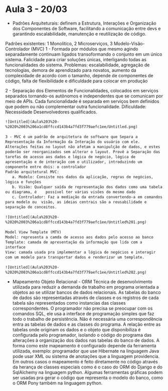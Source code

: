 # Aula 3 - 20/03

- Padrões Arquiteturais: definem a Estrutura, Interações e Organização dos Componentes de Software, facilitando a comunicação entre devs e garantindo escalabilidade, manutenção e reutilização de código.

Padrões existentes: 1 Monolítico, 2 Microserviços, 3 Modelo-Visão-Controlador (MVC)
1 - Formada por módulos que mesmo agindo separadamente continuam ligados transoformando o conjunto em um único sistema.
Falicidade para criar soluções únicas, interligando todas as funcionalidades do sistema.
Problemas: escalabilidade, agregação de tecnologias, demora de aprendizado para novatos, aumento da complexidade de acordo com o tamanho, depende de componentes de código, falta de flexibilidade e dificuldade para colocar em produção

2 - Separação dos Elementos de Funcionalidades, colocados em serviços separados tornando-os autônomos e independentes  que se comunicam por meio de APIs.
Cada funcionalidade é separada em serviços bem definidos que podem ou não complementar outra funcionalidade.
Dificuldade: Necessidade Desenvolvedores qualificados.
    
    ![Untitled](Aula%203%20-%2020%2003%206a1cd8ffccd143b4a7fd3f779aefc1ee/Untitled.png)
    
    3 - MVC é um padrão de arquitetura de software que Separa a Representação da Informação da Interação do usuário com ele. Alterações feitas no layout não afetam a manipulção de dados, e estes poderão ser reorganizados sem alterar o layout. Provê a Separação das tarefas de acesso aos dados e lógica de negócio, lógica de apresentação e de interação com o utilizador, introduzindo um componente entre dois: o controlador
    Padrão arquitetural MVC:
       a. Modelo: Consiste nos dados da aplicação, regras de negócios, lógica e funções
       b. Visão: Qualquer saída de representação dos dados como uma tabela ou diagrama, é    possível ter várias visões do mesmo dado
       c. Controlador: Faz a mediação da entrada convertendo-a em comandos para modelo ou  visão, as ideias centrais são a reusabilidade e separação de conceitos.
    
    ![Untitled](Aula%203%20-%2020%2003%206a1cd8ffccd143b4a7fd3f779aefc1ee/Untitled%201.png)
    
    Model View Template (MTV)
    Model: representa a camda de acesso aos dados pelo acesso ao banco
    Template: camada de apresentação da informação que lida com a interface
    View: camada usada pra implementar a lógica de negócios e interagir com um modelo para transportar dados e renderizar um template.
    
    ![Untitled](Aula%203%20-%2020%2003%206a1cd8ffccd143b4a7fd3f779aefc1ee/Untitled%202.png)
    
- Mapeamento Objeto Relacional - ORM
Técnica de desenvolvimento utilizada para reduzir a demanda de trabalho em programa orientada a objetos ao se utilizar bancos de dados relacionais.
As tabelas do banco de dados são representadas através de classes e os registros de cada tabela são representados como instancias das classes correspondentes.
O programador não precisa se preocupar com os comandos SQL, ele usa a interface de programação simples que faz todo o trabalho de persistência.
Não é necessária uma correspondência entra as tabelas de dados e as classes do programa.
A relação entre as tabelas onde originam os dados e o objeto que disponibiliza é configurada pelo programador, isolando o código do programa das alterações à organização dos dados nas tabelas do banco de dados.
A forma como este mapeamento é configurado depende da ferramenta utilizada, exemplo: programador que use Hibernate na linguagem Java pode usar XML ou sistema de anotações que a linguagem providencia. Em outros casos o mapeamento é feito diretamente no código através da herança de classes especiais como é o caso do ORM do Django e do SqlAlchemy na linguagem python.
Algumas ferramentas gráficas podem ser usadas pra gerar o código que representa o modelo do banco, como o ORM Pony também na linguagem python.
